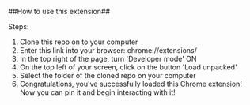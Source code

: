 ##How to use this extension##

Steps:
1) Clone this repo on to your computer
2) Enter this link into your browser: chrome://extensions/
3) In the top right of the page, turn 'Developer mode' ON
4) On the top left of your screen, click on the button 'Load unpacked'
5) Select the folder of the cloned repo on your computer
6) Congratulations, you've successfully loaded this Chrome extension! Now you can pin it and begin interacting with it!